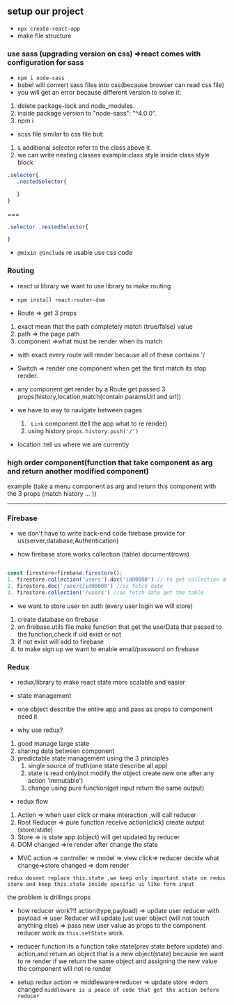 ## setup our project
* ``` npx create-react-app ```
* make file structure

### use sass (upgrading version on css) =>react comes with configuration for sass
* ``` npm i node-sass ```
* babel will convert sass files into css(because browser can read css file)
* you will get an error because different version to solve it:
1. delete package-lock and node_modules.
2. inside package version to "node-sass": "^4.0.0".
3. npm i
* scss file similar to css file but:
1. ``` & ``` additional selector refer to the class above it.
2. we can write nesting classes 
example:class style inside class style block 
 ```scss
.selector{
    .nestedSelector{

    }
}
 ```
===
```css
.selector .nestedSelector{

}
```
* ``` @mixin @include ``` re usable use css code

### Routing
* react ui library we want to use library to make routing

* ``` npm install react-router-dom ```
* Route => get 3 props
1. exact mean that the path completely match (true/false) value
2. path => the page path
2. component =>what must be render when its match
* with exact every route will render because all of these contains '/
* Switch => render one component
when get the first match its stop render.
* any component get render by a Route get passed 3 props(history,location,match(contain paramsUrl and url))

* we have to way to navigate between pages 
    1. ```  Link ``` component (tell the app what to re render) 
    2. using history ``` props.history.push('/') ```

* location :tell us where we are currently


### high order component(function that take component as arg and return another modified component)
example (take a menu component as arg and return this component with the 3 props (match history ... ))

-----------------------------
### Firebase
* we don't have to write back-end code firebase provide for us(server,database,Authentication)

* how firebase store works
collection (table)
document(rows)
```javascript

const firestore=firebase.firestore();
1. firestore.collection('users').doc('id00000') // to get collection data
2. firestore.doc('/users/id00000') //as fetch date
3. firestore.collection('/users') //as fetch date get the table
```

* we want to store user on auth (every user login we will store)
1. create database on firebase
2. on firebase.utils file make function that get the userData that passed to the function,check if uid exist or not
3. if not exist will add to firebase
4. to make sign up we want to enable email/password on firebase


### Redux
* redux/library to make react state more scalable and easier
* state management
* one object describe the entire app and pass as props to component need it

* why use redux?
1. good manage large state
2. sharing data between component
3. predictable state management using the 3 principles
    1. single source of truth(one state describe all app)
    2. state is read only(not modify the object create new one after any action 'immutable')
    3. change using pure function(get input return the same output)


* redux flow
1. Action => when user click or make interaction ,will call reducer
2. Root Reducer => pure function receive action(click) create output (store/state)
3. Store => is state app (object) will get updated by reducer
4. DOM changed =>re render after change the state

* MVC 
action => controller => model => view
click=> reducer decide what change=>store changed => dom render

```
redux dosent replace this.state ,we keep only important state on redux store and keep this.state inside specific ui like form input
 ```

the problem is drillings props

* how reducer work?!!
action(type,payload) => update user reducer with payload => user Reducer will update just user object (will not touch anything else) => pass new user value as props to the component reducer work as ``` this.setState ``` work.

* reducer function
its a function take state(prev state before update) and action,and return an object that is a new object(state) because we want to re render if we return the same object and assigning the new value the component will not re render

* setup redux
action => middleware=>reducer => update store =>dom changed
``` middleware is a peace of code that get the action before reducer ```

